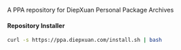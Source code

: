 A PPA repository for DiepXuan Personal Package Archives

#### Repository Installer

```bash
curl -s https://ppa.diepxuan.com/install.sh | bash
```
